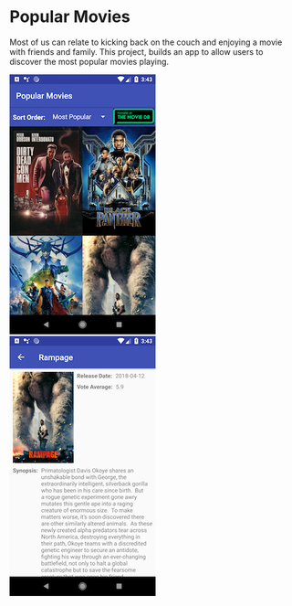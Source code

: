 # Popular Movies
Most of us can relate to kicking back on the couch and enjoying a movie with friends and family. This project, builds an app to allow users to discover the most popular movies playing.

![main page](https://github.com/jhfisc/PopularMovies/blob/master/main%20page.png)
![detail page](https://github.com/jhfisc/PopularMovies/blob/master/detail%20page.png)
